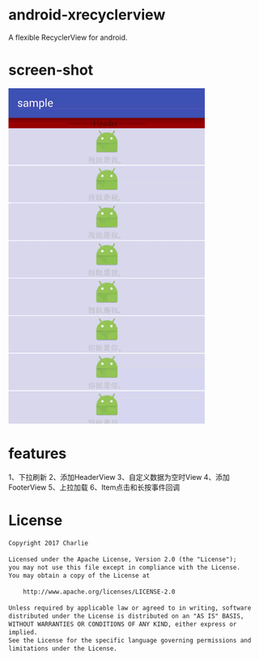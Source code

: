 # android-xrecyclerview
A flexible RecyclerView for android.

# screen-shot
![](snapshot/screenshot.gif)

# features
1、下拉刷新
2、添加HeaderView
3、自定义数据为空时View
4、添加FooterView
5、上拉加载
6、Item点击和长按事件回调

# License
```
Copyright 2017 Charlie

Licensed under the Apache License, Version 2.0 (the "License");
you may not use this file except in compliance with the License.
You may obtain a copy of the License at

    http://www.apache.org/licenses/LICENSE-2.0

Unless required by applicable law or agreed to in writing, software
distributed under the License is distributed on an "AS IS" BASIS,
WITHOUT WARRANTIES OR CONDITIONS OF ANY KIND, either express or implied.
See the License for the specific language governing permissions and
limitations under the License.
```